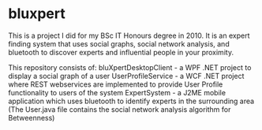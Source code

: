 bluxpert
========

This is a project I did for my BSc IT Honours degree in 2010. It is an expert finding system that uses social graphs, social network analysis, and bluetooth to discover experts and influential people in your proximity.

This repository consists of:
bluXpertDesktopClient - a WPF .NET project to display a social graph of a user
UserProfileService - a WCF .NET project where REST webservices are implemented to provide User Profile functionality to users of the system
ExpertSystem - a J2ME mobile application which uses bluetooth to identify experts in the surrounding area (The User.java file contains the social network analysis algorithm for Betweenness)
